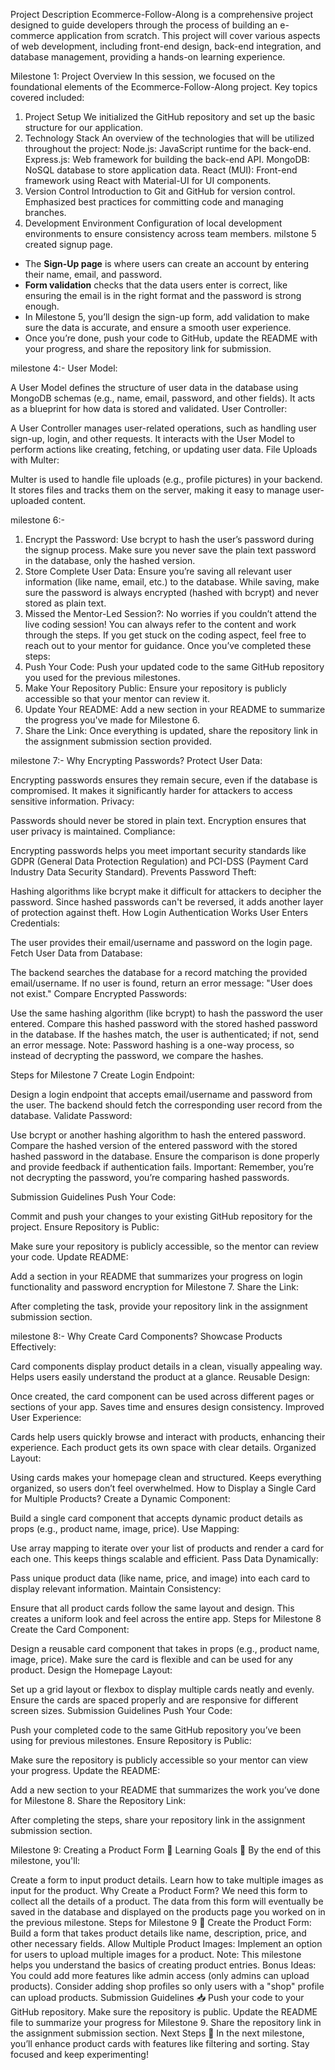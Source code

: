 Project Description
Ecommerce-Follow-Along is a comprehensive project designed to guide developers through the process of building an e-commerce application from scratch. This project will cover various aspects of web development, including front-end design, back-end integration, and database management, providing a hands-on learning experience.

Milestone 1: Project Overview
In this session, we focused on the foundational elements of the Ecommerce-Follow-Along project. Key topics covered included:

1. Project Setup
We initialized the GitHub repository and set up the basic structure for our application.
2. Technology Stack
An overview of the technologies that will be utilized throughout the project:
Node.js: JavaScript runtime for the back-end.
Express.js: Web framework for building the back-end API.
MongoDB: NoSQL database to store application data.
React (MUI): Front-end framework using React with Material-UI for UI components.
3. Version Control
Introduction to Git and GitHub for version control.
Emphasized best practices for committing code and managing branches.
4. Development Environment
Configuration of local development environments to ensure consistency across team members.
milstone 5 created signup page.
- The **Sign-Up page** is where users can create an account by entering their name, email, and password.
- **Form validation** checks that the data users enter is correct, like ensuring the email is in the right format and the password is strong enough.
- In Milestone 5, you’ll design the sign-up form, add validation to make sure the data is accurate, and ensure a smooth user experience.
- Once you’re done, push your code to GitHub, update the README with your progress, and share the repository link for submission.

milestone 4:-
User Model:

A User Model defines the structure of user data in the database using MongoDB schemas (e.g., name, email, password, and other fields). It acts as a blueprint for how data is stored and validated.
User Controller:

A User Controller manages user-related operations, such as handling user sign-up, login, and other requests. It interacts with the User Model to perform actions like creating, fetching, or updating user data.
File Uploads with Multer:

Multer is used to handle file uploads (e.g., profile pictures) in your backend. It stores files and tracks them on the server, making it easy to manage user-uploaded content.


milestone 6:-
1. Encrypt the Password:
Use bcrypt to hash the user’s password during the signup process.
Make sure you never save the plain text password in the database, only the hashed version.
2. Store Complete User Data:
Ensure you’re saving all relevant user information (like name, email, etc.) to the database.
While saving, make sure the password is always encrypted (hashed with bcrypt) and never stored as plain text.
3. Missed the Mentor-Led Session?:
No worries if you couldn’t attend the live coding session! You can always refer to the content and work through the steps.
If you get stuck on the coding aspect, feel free to reach out to your mentor for guidance.
Once you’ve completed these steps:
1. Push Your Code:
Push your updated code to the same GitHub repository you used for the previous milestones.
2. Make Your Repository Public:
Ensure your repository is publicly accessible so that your mentor can review it.
3. Update Your README:
Add a new section in your README to summarize the progress you've made for Milestone 6.
4. Share the Link:
Once everything is updated, share the repository link in the assignment submission section provided.

milestone 7:-
Why Encrypting Passwords? 
Protect User Data:

Encrypting passwords ensures they remain secure, even if the database is compromised.
It makes it significantly harder for attackers to access sensitive information.
Privacy:

Passwords should never be stored in plain text. Encryption ensures that user privacy is maintained.
Compliance:

Encrypting passwords helps you meet important security standards like GDPR (General Data Protection Regulation) and PCI-DSS (Payment Card Industry Data Security Standard).
Prevents Password Theft:

Hashing algorithms like bcrypt make it difficult for attackers to decipher the password.
Since hashed passwords can't be reversed, it adds another layer of protection against theft.
How Login Authentication Works 
User Enters Credentials:

The user provides their email/username and password on the login page.
Fetch User Data from Database:

The backend searches the database for a record matching the provided email/username.
If no user is found, return an error message: "User does not exist."
Compare Encrypted Passwords:

Use the same hashing algorithm (like bcrypt) to hash the password the user entered.
Compare this hashed password with the stored hashed password in the database.
If the hashes match, the user is authenticated; if not, send an error message.
Note: Password hashing is a one-way process, so instead of decrypting the password, we compare the hashes.

Steps for Milestone 7 
Create Login Endpoint:

Design a login endpoint that accepts email/username and password from the user.
The backend should fetch the corresponding user record from the database.
Validate Password:

Use bcrypt or another hashing algorithm to hash the entered password.
Compare the hashed version of the entered password with the stored hashed password in the database.
Ensure the comparison is done properly and provide feedback if authentication fails.
Important: Remember, you’re not decrypting the password, you’re comparing hashed passwords.

Submission Guidelines 
Push Your Code:

Commit and push your changes to your existing GitHub repository for the project.
Ensure Repository is Public:

Make sure your repository is publicly accessible, so the mentor can review your code.
Update README:

Add a section in your README that summarizes your progress on login functionality and password encryption for Milestone 7.
Share the Link:

After completing the task, provide your repository link in the assignment submission section.

milestone 8:-
Why Create Card Components? 
Showcase Products Effectively:

Card components display product details in a clean, visually appealing way.
Helps users easily understand the product at a glance.
Reusable Design:

Once created, the card component can be used across different pages or sections of your app.
Saves time and ensures design consistency.
Improved User Experience:

Cards help users quickly browse and interact with products, enhancing their experience.
Each product gets its own space with clear details.
Organized Layout:

Using cards makes your homepage clean and structured.
Keeps everything organized, so users don’t feel overwhelmed.
How to Display a Single Card for Multiple Products?
Create a Dynamic Component:

Build a single card component that accepts dynamic product details as props (e.g., product name, image, price).
Use Mapping:

Use array mapping to iterate over your list of products and render a card for each one. This keeps things scalable and efficient.
Pass Data Dynamically:

Pass unique product data (like name, price, and image) into each card to display relevant information.
Maintain Consistency:

Ensure that all product cards follow the same layout and design. This creates a uniform look and feel across the entire app.
Steps for Milestone 8 
Create the Card Component:

Design a reusable card component that takes in props (e.g., product name, image, price).
Make sure the card is flexible and can be used for any product.
Design the Homepage Layout:

Set up a grid layout or flexbox to display multiple cards neatly and evenly.
Ensure the cards are spaced properly and are responsive for different screen sizes.
Submission Guidelines 
Push Your Code:

Push your completed code to the same GitHub repository you’ve been using for previous milestones.
Ensure Repository is Public:

Make sure the repository is publicly accessible so your mentor can view your progress.
Update the README:

Add a new section to your README that summarizes the work you’ve done for Milestone 8.
Share the Repository Link:

After completing the steps, share your repository link in the assignment submission section.

Milestone 9: Creating a Product Form 🌟
Learning Goals 🎯
By the end of this milestone, you'll:

Create a form to input product details.
Learn how to take multiple images as input for the product.
Why Create a Product Form?
We need this form to collect all the details of a product.
The data from this form will eventually be saved in the database and displayed on the products page you worked on in the previous milestone.
Steps for Milestone 9 📝
Create the Product Form:
Build a form that takes product details like name, description, price, and other necessary fields.
Allow Multiple Product Images:
Implement an option for users to upload multiple images for a product.
Note:
This milestone helps you understand the basics of creating product entries.
Bonus Ideas:
You could add more features like admin access (only admins can upload products).
Consider adding shop profiles so only users with a "shop" profile can upload products.
Submission Guidelines 📥
Push your code to your GitHub repository.
Make sure the repository is public.
Update the README file to summarize your progress for Milestone 9.
Share the repository link in the assignment submission section.
Next Steps 🚀
In the next milestone, you’ll enhance product cards with features like filtering and sorting. Stay focused and keep experimenting!